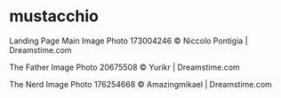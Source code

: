 # mustacchio

Landing Page Main Image
Photo 173004246 © Niccolo Pontigia | Dreamstime.com

The Father Image
Photo 20675508 © Yurikr | Dreamstime.com

The Nerd Image
Photo 176254668 © Amazingmikael | Dreamstime.com
